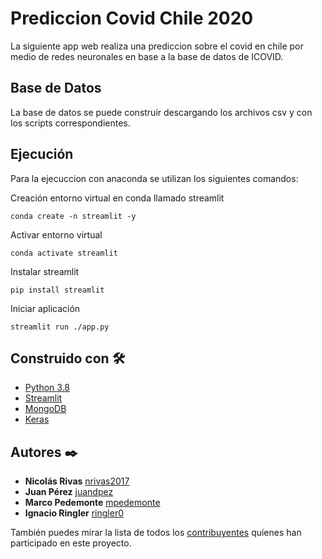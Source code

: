 # Prediccion Covid Chile 2020

La siguiente app web realiza una prediccion sobre el covid en chile por medio de redes neuronales en base a la base de datos de ICOVID.

## Base de Datos

La base de datos se puede construir descargando los archivos csv y con los scripts correspondientes.

## Ejecución

Para la ejecuccion con anaconda se utilizan los siguientes comandos:

Creación entorno virtual en conda llamado streamlit
```
conda create -n streamlit -y
```
Activar entorno virtual
```
conda activate streamlit
```
Instalar streamlit
```
pip install streamlit
```
Iniciar aplicación
```
streamlit run ./app.py
```

## Construido con 🛠️

* [Python 3.8](https://www.python.org)
* [Streamlit](https://pypi.org/project/PyQt5/)
* [MongoDB](https://www.mongodb.com)
* [Keras](https://keras.io)


## Autores ✒️


* **Nicolás Rivas** [nrivas2017](https://github.com/nrivas2017)
* **Juan Pérez** [juandpez](https://github.com/juandpez)
* **Marco Pedemonte** [mpedemonte](https://github.com/mpedemonte)
* **Ignacio Ringler** [ringler0](https://github.com/ringler0)



También puedes mirar la lista de todos los [contribuyentes](https://github.com/mpedemonte/PrediccionCovid/graphs/contributors) quíenes han participado en este proyecto. 
